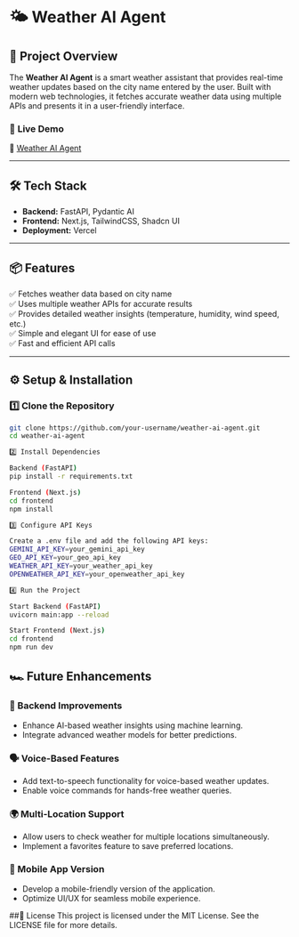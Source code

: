 # 🌤️ Weather AI Agent  

## 🚀 Project Overview  
The **Weather AI Agent** is a smart weather assistant that provides real-time weather updates based on the city name entered by the user. Built with modern web technologies, it fetches accurate weather data using multiple APIs and presents it in a user-friendly interface.  

### 🔗 **Live Demo**  
🔗 [Weather AI Agent](https://weather-ai-agent-nine.vercel.app/)  

---

## 🛠️ Tech Stack  
- **Backend:** FastAPI, Pydantic AI  
- **Frontend:** Next.js, TailwindCSS, Shadcn UI  
- **Deployment:** Vercel  

---

## 📦 Features  
✅ Fetches weather data based on city name  
✅ Uses multiple weather APIs for accurate results  
✅ Provides detailed weather insights (temperature, humidity, wind speed, etc.)  
✅ Simple and elegant UI for ease of use  
✅ Fast and efficient API calls  

---

## ⚙️ Setup & Installation  

### 1️⃣ Clone the Repository  

```sh
git clone https://github.com/your-username/weather-ai-agent.git  
cd weather-ai-agent  

2️⃣ Install Dependencies

Backend (FastAPI)
pip install -r requirements.txt 

Frontend (Next.js)
cd frontend  
npm install  

3️⃣ Configure API Keys

Create a .env file and add the following API keys:
GEMINI_API_KEY=your_gemini_api_key  
GEO_API_KEY=your_geo_api_key  
WEATHER_API_KEY=your_weather_api_key  
OPENWEATHER_API_KEY=your_openweather_api_key  

4️⃣ Run the Project

Start Backend (FastAPI)
uvicorn main:app --reload  

Start Frontend (Next.js)
cd frontend  
npm run dev  

```
## 🏎️ Future Enhancements  

### **🔧 Backend Improvements**  
- Enhance AI-based weather insights using machine learning.  
- Integrate advanced weather models for better predictions.  

### **🗣️ Voice-Based Features**  
- Add text-to-speech functionality for voice-based weather updates.  
- Enable voice commands for hands-free weather queries.  

### **🌍 Multi-Location Support**  
- Allow users to check weather for multiple locations simultaneously.  
- Implement a favorites feature to save preferred locations.  

### **📱 Mobile App Version**  
- Develop a mobile-friendly version of the application.  
- Optimize UI/UX for seamless mobile experience.  


##📜 License
This project is licensed under the MIT License. See the LICENSE file for more details.
